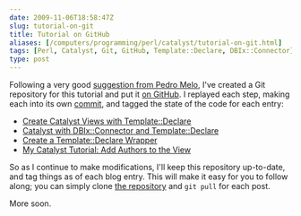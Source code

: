 ```yaml
--- 
date: 2009-11-06T18:58:47Z
slug: tutorial-on-git
title: Tutorial on GitHub
aliases: [/computers/programming/perl/catalyst/tutorial-on-git.html]
tags: [Perl, Catalyst, Git, GitHub, Template::Declare, DBIx::Connector]
type: post
---
```


Following a very good [suggestion from Pedro Melo], I've created a Git
repository for this tutorial and put it [on GitHub]. I replayed each step,
making each into its own [commit], and tagged the state of the code for each
entry:

-   [Create Catalyst Views with Template::Declare]
-   [Catalyst with DBIx::Connector and Template::Declare]
-   [Create a Template::Declare Wrapper]
-   [My Catalyst Tutorial: Add Authors to the View]

So as I continue to make modifications, I'll keep this repository up-to-date,
and tag things as of each blog entry. This will make it easy for you to follow
along; you can simply clone [the repository] and `git pull` for each post.

More soon.

  [suggestion from Pedro Melo]: /computers/programming/perl/catalyst/sql-view-aggregate-magic.html#tb
    "My Catalyst Tutorial: Add Authors to the View—Comments"
  [on GitHub]: http://github.com/theory/catalyst-tutorial
    "Catalyst Tutorial on GitHub"
  [commit]: http://github.com/theory/catalyst-tutorial/commits/master
    "Commit History for Catalyst Tutorial"
  [Create Catalyst Views with Template::Declare]: http://github.com/theory/catalyst-tutorial/commits/part-01
  [Catalyst with DBIx::Connector and Template::Declare]: http://github.com/theory/catalyst-tutorial/commits/part-02
  [Create a Template::Declare Wrapper]: http://github.com/theory/catalyst-tutorial/commits/part-03
  [My Catalyst Tutorial: Add Authors to the View]: http://github.com/theory/catalyst-tutorial/commits/part-04
  [the repository]: git://github.com/theory/catalyst-tutorial.git
